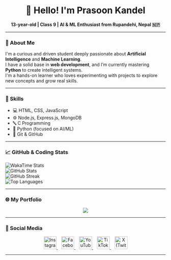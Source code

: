 <h1 align="center">👋 Hello! I'm Prasoon Kandel</h1>

<p align="center">
  <strong>13-year-old | Class 9 | AI & ML Enthusiast from Rupandehi, Nepal 🇳🇵</strong>
</p>

---

### 🧠 About Me

I'm a curious and driven student deeply passionate about **Artificial Intelligence** and **Machine Learning**.  
I have a solid base in **web development**, and I’m currently mastering **Python** to create intelligent systems.  
I'm a hands-on learner who loves experimenting with projects to explore new concepts and grow real skills.

---

### 🚀 Skills

- 💻 HTML, CSS, JavaScript  
- ⚙️ Node.js, Express.js, MongoDB  
- 🔤 C Programming  
- 🐍 Python (focused on AI/ML)  
- 🔧 Git & GitHub  

---

### 📈 GitHub & Coding Stats

<p>
  <img src="https://github-readme-stats.hackclub.dev/api/wakatime?username=3683&api_domain=hackatime.hackclub.com&theme=darcula&custom_title=Coding+Time&layout=compact&cache_seconds=0&langs_count=8" alt="WakaTime Stats"/><br/>
  <img src="https://github-readme-stats.vercel.app/api?username=prasoonkandel&theme=dark&hide_border=false&include_all_commits=true&count_private=false" alt="GitHub Stats"/><br/>
  <img src="https://nirzak-streak-stats.vercel.app/?user=prasoonkandel&theme=dark&hide_border=false" alt="GitHub Streak"/><br/>
  <img src="https://github-readme-stats.vercel.app/api/top-langs/?username=prasoonkandel&theme=dark&hide_border=false&layout=compact" alt="Top Languages"/>
</p>

---

### 🌐 My Portfolio

<p align="center">
  <a href="https://prasoonkandel.netlify.app" target="_blank">
    <img src="https://img.shields.io/badge/My%20Portfolio-prasoonkandel.netlify.app-blue?style=for-the-badge&logo=google-chrome&logoColor=white"/>
  </a>
</p>

---

### 🔗 Social Media


<p align="center">
  <a href="https://instagram.com/prasoonkandel" target="_blank">
    <img src="https://img.icons8.com/color/48/000000/instagram-new--v1.png" width="40px" alt="Instagram"/>
  </a>&nbsp;&nbsp;
  <a href="https://facebook.com/prasoonkandel68" target="_blank">
    <img src="https://img.icons8.com/color/48/000000/facebook-new.png" width="40px" alt="Facebook"/>
  </a>&nbsp;&nbsp;
  <a href="https://youtube.com/@prasoonkandel" target="_blank">
    <img src="https://img.icons8.com/color/48/000000/youtube-play.png" width="40px" alt="YouTube"/>
  </a>&nbsp;&nbsp;
  <a href="https://tiktok.com/@prasoonkandel" target="_blank">
    <img src="https://img.icons8.com/ios-filled/50/000000/tiktok.png" width="40px" alt="TikTok"/>
  </a>&nbsp;&nbsp;
  <a href="https://x.com/prasoonkandel" target="_blank">
    <img src="https://img.icons8.com/ios-filled/50/000000/twitterx--v1.png" width="40px" alt="X (Twitter)"/>
  </a>
</p>

---

